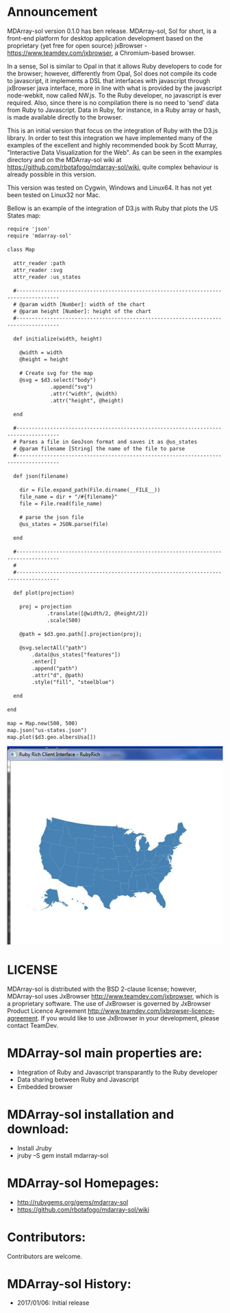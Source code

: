 Announcement
============

MDArray-sol version 0.1.0 has ben release.  MDArray-sol, Sol for short, is a front-end
platform for desktop application development based on the proprietary (yet free for
open source) jxBrowser - https://www.teamdev.com/jxbrowser, a Chromium-based browser.

In a sense, Sol is similar to Opal in that it allows Ruby developers to code for the
browser; however, differently from Opal, Sol does not compile its code to javascript,
it implements a DSL that interfaces with javascript through jxBrowser java interface,
more in line with what is provided by the javascript node-webkit, now called NW.js.
To the Ruby developer, no javascript is ever required.  Also, since there is no
compilation there is no need to 'send' data from Ruby to Javascript.  Data in Ruby,
for instance, in a Ruby array or hash, is made available directly to the browser. 

This is an initial version that focus on the integration of Ruby with the D3.js library.
In order to test this integration we have implemented many of the examples of the
excellent and highly recommended book by Scott Murray, "Interactive Data Visualization
for the Web".  As can be seen in the examples directory and on the MDArray-sol wiki at
https://github.com/rbotafogo/mdarray-sol/wiki, quite complex behaviour is already
possible in this version.

This version was tested on Cygwin, Windows and Linux64.  It has not yet been tested on
Linux32 nor Mac.  

Bellow is an example of the integration of D3.js with Ruby that plots the US States map:
    

    require 'json'
    require 'mdarray-sol'

    class Map

      attr_reader :path
      attr_reader :svg
      attr_reader :us_states
    
      #------------------------------------------------------------------------------------
      # @param width [Number]: width of the chart
      # @param height [Number]: height of the chart
      #------------------------------------------------------------------------------------

      def initialize(width, height)
      
        @width = width
        @height = height

        # Create svg for the map
        @svg = $d3.select("body")
                  .append("svg")
                  .attr("width", @width)
                  .attr("height", @height)
    
      end
  
      #------------------------------------------------------------------------------------
      # Parses a file in GeoJson format and saves it as @us_states
      # @param filename [String] the name of the file to parse
      #------------------------------------------------------------------------------------

      def json(filename)
        
        dir = File.expand_path(File.dirname(__FILE__))
        file_name = dir + "/#{filename}"
        file = File.read(file_name)
    
        # parse the json file
        @us_states = JSON.parse(file)

      end
  
      #------------------------------------------------------------------------------------
      #
      #------------------------------------------------------------------------------------

      def plot(projection)
    
        proj = projection
                 .translate([@width/2, @height/2])
                 .scale(500)
		 
        @path = $d3.geo.path[].projection(proj);    
        
        @svg.selectAll("path")
            .data(@us_states["features"])
            .enter[]
            .append("path")
            .attr("d", @path)
            .style("fill", "steelblue")
        
      end
      
    end

    map = Map.new(500, 500)
    map.json("us-states.json")
    map.plot($d3.geo.albersUsa[])


![US States Map](https://github.com/rbotafogo/mdarray-sol/blob/master/images/Map.JPG)


LICENSE
=======

MDArray-sol is distributed with the BSD 2-clause license; however, MDArray-sol uses JxBrowser
http://www.teamdev.com/jxbrowser, which is a proprietary software. The use of JxBrowser
is governed by JxBrowser Product Licence Agreement
http://www.teamdev.com/jxbrowser-licence-agreement. If you would like to use JxBrowser
in your development, please contact TeamDev.


MDArray-sol main properties are:
============================

  + Integration of Ruby and Javascript transparantly to the Ruby developer
  + Data sharing between Ruby and Javascript
  + Embedded browser

MDArray-sol installation and download:
==================================

  + Install Jruby
  + jruby –S gem install mdarray-sol

MDArray-sol Homepages:
==================

  + http://rubygems.org/gems/mdarray-sol
  + https://github.com/rbotafogo/mdarray-sol/wiki

Contributors:
=============
Contributors are welcome.


MDArray-sol History:
================

  + 2017/01/06: Initial release

